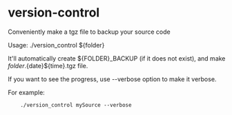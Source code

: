 # version-control
Conveniently make a tgz file to backup your source code

Usage: ./version_control ${folder}

It'll automatically create ${FOLDER}_BACKUP (if it does not exist), and make ${folder}.${date}${time}.tgz file.

If you want to see the progress, use --verbose option to make it verbose.

For example:

        ./version_control mySource --verbose
